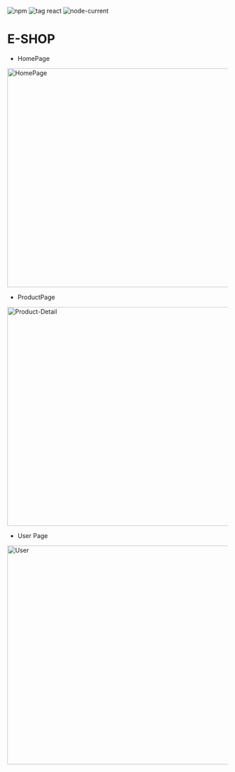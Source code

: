 ![npm](https://img.shields.io/npm/v/npm?style=plastic)
![tag react](https://img.shields.io/static/v1?label=REACT.JS&message=react.js&logo=react&logoColor=blue&style=plastic&logoWidth=20)
![node-current](https://img.shields.io/node/v/npm?color=green&label=Node.js&logo=Node.js&logoColor=green)

# E-SHOP

- HomePage
 <img src="https://i.ibb.co/P1P2nLc/HomePage.jpg" alt="HomePage" width='800px' height='500px'>

- ProductPage
<img src="https://i.ibb.co/ZJq9T4R/Product-Detail.jpg" alt="Product-Detail" width='800px' height='500px'>
    
- User Page
<img src="https://i.ibb.co/wWw67J8/Orders.jpg" alt='User' width='800px' height='500px'> 